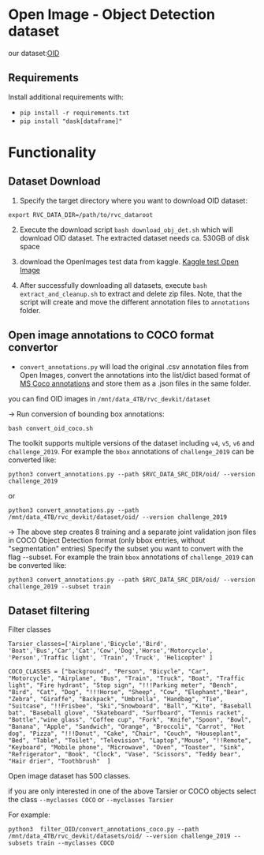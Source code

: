 # Open Image - Object Detection dataset #

our dataset:[OID](https://storage.googleapis.com/openimages/web/index.html)



## Requirements ##
Install additional requirements with:
   - ``` pip install -r requirements.txt ```
   -  ``` pip install "dask[dataframe]" ```


# Functionality

## Dataset Download ##

1. Specify the target directory where you want to download OID dataset: 

``` export RVC_DATA_DIR=/path/to/rvc_dataroot  ```

2. Execute the download script ``` bash download_obj_det.sh ``` which will download OID dataset. The extracted dataset needs ca. 530GB of disk space  

3. download the OpenImages test data from kaggle. [Kaggle test Open Image](https://www.kaggle.com/competitions/google-ai-open-images-object-detection-track/data)

4. After successfully downloading all datasets, execute ``` bash extract_and_cleanup.sh ``` to extract and delete zip files.
 Note, that the script will create and move the different annotation files to `annotations` folder.


## Open image annotations to COCO format convertor ##
- `convert_annotations.py` will load the original .csv annotation files from Open Images, convert the annotations into the list/dict based format of [MS Coco annotations](http://cocodataset.org/#format-data) and store them as a .json files in the same folder.

you can find OID images in `/mnt/data_4TB/rvc_devkit/dataset`

-> Run conversion of bounding box annotations:
```
bash convert_oid_coco.sh 
```
The toolkit supports multiple versions of the dataset including `v4`, `v5`, `v6` and `challenge_2019`.
For example the `bbox` annotations of `challenge_2019` can be converted like:
```
python3 convert_annotations.py --path $RVC_DATA_SRC_DIR/oid/ --version challenge_2019 
```
or
```
python3 convert_annotations.py --path /mnt/data_4TB/rvc_devkit/dataset/oid/ --version challenge_2019 
```
-> The above step creates 8 training and a separate joint validation json files in COCO Object Detection format (only bbox entries, without "segmentation" entries)
Specify the subset you want to convert with the flag  --subset. 
For example the train `bbox` annotations of `challenge_2019` can be converted like:
```
python3 convert_annotations.py --path $RVC_DATA_SRC_DIR/oid/ --version challenge_2019 --subset train
```

## Dataset filtering ##

Filter classes

``` 
Tarsier_classes=['Airplane','Bicycle','Bird',  'Boat','Bus','Car','Cat','Cow','Dog','Horse','Motorcycle', 'Person','Traffic light', 'Train', 'Truck', 'Helicopter' ] 
``` 

```
COCO_CLASSES = ["background", "Person", "Bicycle", "Car", "Motorcycle", "Airplane", "Bus", "Train", "Truck", "Boat", "Traffic light", "Fire hydrant", "Stop sign", "!!!Parking meter", "Bench", "Bird", "Cat", "Dog", "!!!Horse", "Sheep", "Cow", "Elephant","Bear", "Zebra", "Giraffe", "Backpack", "Umbrella", "Handbag", "Tie", "Suitcase", "!!Frisbee", "Ski","Snowboard", "Ball", "Kite", "Baseball bat", "Baseball glove", "Skateboard", "Surfboard", "Tennis racket", "Bottle","wine glass", "Coffee cup", "Fork", "Knife","Spoon", "Bowl", "Banana", "Apple", "Sandwich", "Orange", "Broccoli", "Carrot", "Hot dog", "Pizza", "!!!Donut", "Cake", "Chair", "Couch", "Houseplant", "Bed", "Table", "Toilet", "Television", "Laptop","Mouse", "!!Remote", "Keyboard", "Mobile phone", "Microwave", "Oven", "Toaster", "Sink", "Refrigerator", "Book", "Clock", "Vase", "Scissors", "Teddy bear", "Hair drier", "Toothbrush"  ]
```

Open image dataset has 500 classes.

if you are only interested in one of the above Tarsier or COCO objects select the class `--myclasses COCO` or `--myclasses Tarsier` 

For example:
 ```
python3  filter_OID/convert_annotations_coco.py --path /mnt/data_4TB/rvc_devkit/datasets/oid/ --version challenge_2019 --subsets train --myclasses COCO
```
